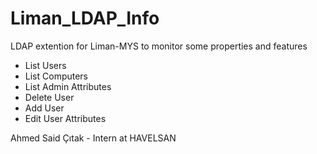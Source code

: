 # Liman_LDAP_Info
LDAP extention for Liman-MYS to monitor some properties and features

- List Users
- List Computers
- List Admin Attributes
- Delete User
- Add User
- Edit User Attributes

Ahmed Said Çıtak - Intern at HAVELSAN 

